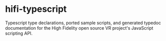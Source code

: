 hifi-typescript
===============

Typescript type declarations, ported sample scripts, and generated typedoc documentation for the High Fidelity open source VR project's JavaScript scripting API.
